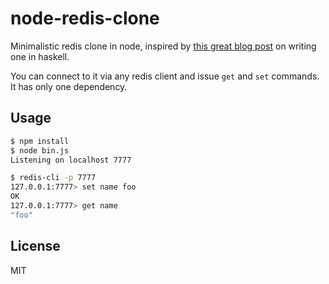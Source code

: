 
# node-redis-clone

  Minimalistic redis clone in node, inspired by [this great blog post](http://honza.ca/2015/09/building-a-redis-clone-in-haskell) on writing one in haskell.

  You can connect to it via any redis client and issue `get` and `set` commands. It has only one dependency. 

## Usage

```bash
$ npm install
$ node bin.js
Listening on localhost 7777
```

```bash
$ redis-cli -p 7777
127.0.0.1:7777> set name foo
OK
127.0.0.1:7777> get name
"foo"
```

## License

  MIT

